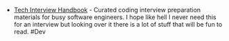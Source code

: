 - [Tech Interview Handbook](https://github.com/yangshun/tech-interview-handbook) - Curated coding interview preparation materials for busy software engineers. I hope like hell I never need this for an interview but looking over it there is a lot of stuff that will be fun to read. #Dev